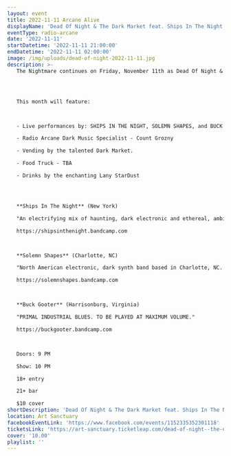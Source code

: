```yaml
---
layout: event
title: 2022-11-11 Arcane Alive
displayName: 'Dead Of Night & The Dark Market feat. Ships In The Night / Solemn Shapes / Buck Gooter'
eventType: radio-arcane
date: '2022-11-11'
startDatetime: '2022-11-11 21:00:00'
endDatetime: '2022-11-11 02:00:00'
image: /img/uploads/dead-of-night-2022-11-11.jpg
description: >-
   The Nightmare continues on Friday, November 11th as Dead Of Night & The Dark Market keep up the monthly grind of dark eclectic music. Come out and help keep the dancefloor barely alive as we celebrate the glum drudgery of our dreadful existence.




   This month will feature:



   - Live performances by: SHIPS IN THE NIGHT, SOLEMN SHAPES, and BUCK GOOTER

   - Radio Arcane Dark Music Specialist - Count Grozny

   - Vending by the talented Dark Market.

   - Food Truck - TBA

   - Drinks by the enchanting Lany StarDust




   **Ships In The Night** (New York)

   "An electrifying mix of haunting, dark electronic and ethereal, ambient lullabies. Alethea Leventhal's magnetic solo project pulls from dreams, memories and echoes from the outer world to paint an atmospheric landscape with sweeping waves of synths and kinetic beats."

   https://shipsinthenight.bandcamp.com



   **Solemn Shapes** (Charlotte, NC)

   "North American electronic, dark synth band based in Charlotte, NC. Scott Sunset and Melanie Foxfire perform live with synthesizers, samplers and drum machines to create dark distorted beats, vocal/sample effects and warped synth tones which evoke a haunting, psychedelic vibe…Solemn Shapes lives somewhere between 80's horror soundtracks & a dark dance floor in the dead of night."

   https://solemnshapes.bandcamp.com



   **Buck Gooter** (Harrisonburg, Virginia)

   "PRIMAL INDUSTRIAL BLUES. TO BE PLAYED AT MAXIMUM VOLUME."

   https://buckgooter.bandcamp.com



   Doors: 9 PM

   Show: 10 PM

   18+ entry

   21+ bar

   $10 cover
shortDescription: 'Dead Of Night & The Dark Market feat. Ships In The Night / Solemn Shapes / Buck Gooter'
location: Art Sanctuary
facebookEventLink: 'https://www.facebook.com/events/1152335352301118'
ticketsLink: 'https://art-sanctuary.ticketleap.com/dead-of-night--the-dark-market-feat-ships-in-the-night--solemn-'
cover: '10.00'
playlist: ''
---
```

